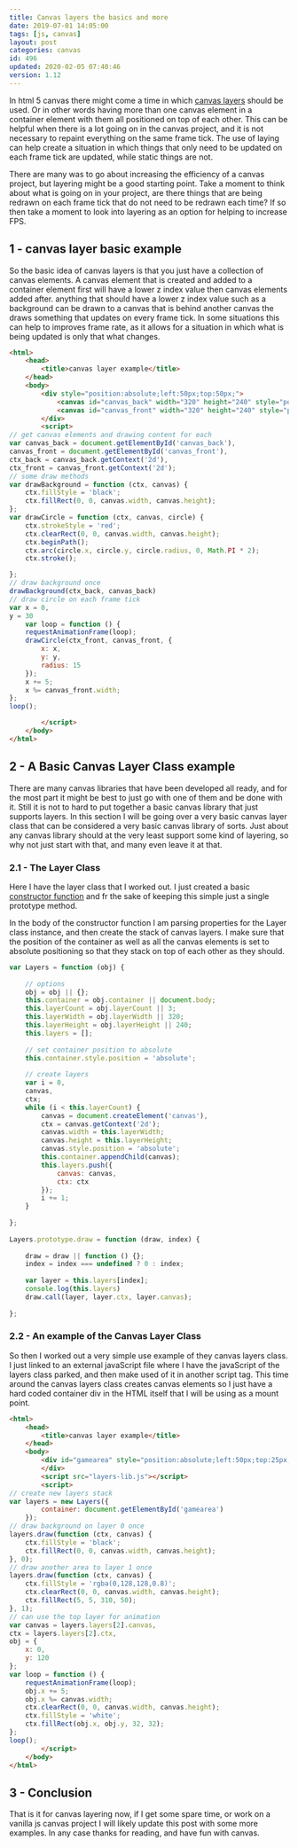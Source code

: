 ```yaml
---
title: Canvas layers the basics and more
date: 2019-07-01 14:05:00
tags: [js, canvas]
layout: post
categories: canvas
id: 496
updated: 2020-02-05 07:40:46
version: 1.12
---
```


In html 5 canvas there might come a time in which [canvas layers](https://stackoverflow.com/questions/3008635/html5-canvas-element-multiple-layers) should be used. Or in other words having more than one canvas element in a container element with them all positioned on top of each other. This can be helpful when there is a lot going on in the canvas project, and it is not necessary to repaint everything on the same frame tick. The use of laying can help create a situation in which things that only need to be updated on each frame tick are updated, while static things are not.

There are many was to go about increasing the efficiency of a canvas project, but layering might be a good starting point. Take a moment to think about what is going on in your project, are there things that are being redrawn on each frame tick that do not need to be redrawn each time? If so then take a moment to look into layering as an option for helping to increase FPS.

<!-- more -->

## 1 - canvas layer basic example

So the basic idea of canvas layers is that you just have a collection of canvas elements. A canvas element that is created and added to a container element first will have a lower z index value then canvas elements added after. anything that should have a lower z index value such as a background can be drawn to a canvas that is behind another canvas the draws something that updates on every frame tick. In some situations this can help to improves frame rate, as it allows for a situation in which what is being updated is only that what changes.

```html
<html>
    <head>
        <title>canvas layer example</title>
    </head>
    <body>
        <div style="position:absolute;left:50px;top:50px;">
            <canvas id="canvas_back" width="320" height="240" style="position:absolute;"></canvas>
            <canvas id="canvas_front" width="320" height="240" style="position:absolute;"></canvas>
        </div>
        <script>
// get canvas elements and drawing content for each
var canvas_back = document.getElementById('canvas_back'),
canvas_front = document.getElementById('canvas_front'),
ctx_back = canvas_back.getContext('2d'),
ctx_front = canvas_front.getContext('2d');
// some draw methods
var drawBackground = function (ctx, canvas) {
    ctx.fillStyle = 'black';
    ctx.fillRect(0, 0, canvas.width, canvas.height);
};
var drawCircle = function (ctx, canvas, circle) {
    ctx.strokeStyle = 'red';
    ctx.clearRect(0, 0, canvas.width, canvas.height);
    ctx.beginPath();
    ctx.arc(circle.x, circle.y, circle.radius, 0, Math.PI * 2);
    ctx.stroke();

};
// draw background once
drawBackground(ctx_back, canvas_back)
// draw circle on each frame tick
var x = 0,
y = 30
    var loop = function () {
    requestAnimationFrame(loop);
    drawCircle(ctx_front, canvas_front, {
        x: x,
        y: y,
        radius: 15
    });
    x += 5;
    x %= canvas_front.width;
};
loop();

        </script>
    </body>
</html>
```

## 2 - A Basic Canvas Layer Class example

There are many canvas libraries that have been developed all ready, and for the most part it might be best to just go with one of them and be done with it. Still it is not to hard to put together a basic canvas library that just supports layers. In this section I will be going over a very basic canvas layer class that can be considered a very basic canvas library of sorts. Just about any canvas library should at the very least support some kind of layering, so why not just start with that, and many even leave it at that.

### 2.1 - The Layer Class

Here I have the layer class that I worked out. I just created a basic [constructor function](/2019/02/27/js-javascript-constructor) and fr the sake of keeping this simple just a single prototype method.

In the body of the constructor function I am parsing properties for the Layer class instance, and then create the stack of canvas layers. I make sure that the position of the container as well as all the canvas elements is set to absolute positioning so that they stack on top of each other as they should.

```js
var Layers = function (obj) {
 
    // options
    obj = obj || {};
    this.container = obj.container || document.body;
    this.layerCount = obj.layerCount || 3;
    this.layerWidth = obj.layerWidth || 320;
    this.layerHeight = obj.layerHeight || 240;
    this.layers = [];
 
    // set container position to absolute
    this.container.style.position = 'absolute';
 
    // create layers
    var i = 0,
    canvas,
    ctx;
    while (i < this.layerCount) {
        canvas = document.createElement('canvas'),
        ctx = canvas.getContext('2d');
        canvas.width = this.layerWidth;
        canvas.height = this.layerHeight;
        canvas.style.position = 'absolute';
        this.container.appendChild(canvas);
        this.layers.push({
            canvas: canvas,
            ctx: ctx
        });
        i += 1;
    }
 
};
 
Layers.prototype.draw = function (draw, index) {
 
    draw = draw || function () {};
    index = index === undefined ? 0 : index;
 
    var layer = this.layers[index];
    console.log(this.layers)
    draw.call(layer, layer.ctx, layer.canvas);
 
};
```

### 2.2 - An example of the Canvas Layer Class

So then I worked out a very simple use example of they canvas layers class. I just linked to an external javaScript file where I have the javaScript of the layers class parked, and then make used of it in another script tag. This time around the canvas layers class creates canvas elements so I just have a hard coded container div in the HTML itself that I will be using as a mount point.

```html
<html>
    <head>
        <title>canvas layer example</title>
    </head>
    <body>
        <div id="gamearea" style="position:absolute;left:50px;top:25px;">
        </div>
        <script src="layers-lib.js"></script>
        <script>
// create new layers stack
var layers = new Layers({
        container: document.getElementById('gamearea')
    });
// draw background on layer 0 once
layers.draw(function (ctx, canvas) {
    ctx.fillStyle = 'black';
    ctx.fillRect(0, 0, canvas.width, canvas.height);
}, 0);
// draw another area to layer 1 once
layers.draw(function (ctx, canvas) {
    ctx.fillStyle = 'rgba(0,128,128,0.8)';
    ctx.clearRect(0, 0, canvas.width, canvas.height);
    ctx.fillRect(5, 5, 310, 50);
}, 1);
// can use the top layer for animation
var canvas = layers.layers[2].canvas,
ctx = layers.layers[2].ctx,
obj = {
    x: 0,
    y: 120
};
var loop = function () {
    requestAnimationFrame(loop);
    obj.x += 5;
    obj.x %= canvas.width;
    ctx.clearRect(0, 0, canvas.width, canvas.height);
    ctx.fillStyle = 'white';
    ctx.fillRect(obj.x, obj.y, 32, 32);
};
loop();
        </script>
    </body>
</html>
```

## 3 - Conclusion

That is it for canvas layering now, if I get some spare time, or work on a vanilla js canvas project I will likely update this post with some more examples. In any case thanks for reading, and have fun with canvas.